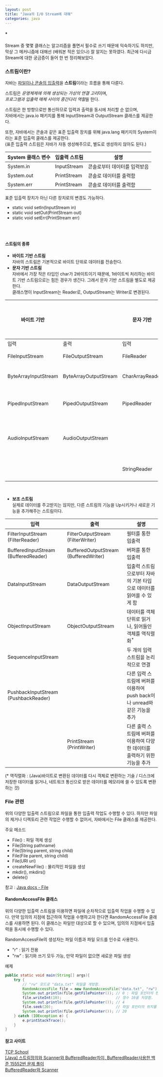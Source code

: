 ```yaml
---
layout: post
title: "Java의 I/O Stream에 대해"
categories: java
---
```


#### *
Stream 중 몇몇 클래스는 알고리즘을 풀면서 필수로 쓰기 때문에 익숙하기도 하지만, 막상 그 메커니즘에 대해선 (배워본 적은 있으나) 잘 알지는 못하였다. 최근에 다시금 Stream에 대한 궁금증이 들어 한 번 정리해보았다.
<br>

### 스트림이란?

자바는 <u>파일이나 콘솔의 입출력</u>을 **스트림**이라는 흐름을 통해 다룬다.

스트림은 *운영체제에 의해 생성되는 가상의 연결 고리*이며,\
*프로그램과 입출력 매체 사이의 중간다리 역할*을 한다.

스트림은 한 방향으로만 통신하므로 입력과 출력을 동시에 처리할 순 없으며,\
자바에서는 java.io 패키지를 통해 InputStream과 OutputStream 클래스를 제공한다.

또한, 자바에서는 콘솔과 같은 표준 입출력 장치를 위해 java.lang 패키지의 System이라는 표준 입출력 클래스를 제공한다.\
(표준 입출력 스트림은 자바가 자동 생성해주므로, 별도로 생성하지 않아도 된다.)

| System 클래스 변수 | 입출력 스트림 | 설명 |
| ------ | ------ | ------ |
| System.in | InputStream | 콘솔로부터 데이터를 입력받음 |
| System.out | PrintStream | 콘솔로 데이터를 출력함 |
| System.err | PrintStream | 콘솔로 데이터를 출력함 |


표준 입출력 장치가 아닌 다른 장치로의 변경도 가능하다.
- static void setIn(InputStream in)
- static void setOut(PrintStream out)
- static void setErr(PrintStream err)
<br>
<br>

#### 스트림의 종류

- **바이트 기반 스트림**\
자바의 스트림은 기본적으로 바이트 단위로 데이터를 전송한다.
- **문자 기반 스트림**\
자바에서 가장 작은 타입인 char가 2바이트이기 때문에, 1바이트씩 처리하는 바이트 기반 스트림으로는 힘든 경우가 생긴다. 그래서 문자 기반 스트림을 별도로 제공한다.\
클래스명이 InputStream는 Reader로, OutputStream는 Writer로 변경된다.

| 바이트 기반 || 문자 기반 || 입출력 대상 |
| ---- | ---- | ---- | ---- | :----: |
| 입력 | 출력 | 입력 | 출력 |  |
| FileInputStream | FileOutputStream | FileReader | FileWriter | 파일 |
| ByteArrayInputStream | ByteArrayOutputStream | CharArrayReader | CharArrayWriter | 메모리 |
| PipedInputStream | PipedOutputStream | PipedReader | PipedWriter | 프로세스 |
| AudioInputStream | AudioOutputStream |  |  | 오디오 장치 |
|  |  | StringReader | StringWriter | 문자열 |

<br>

- **보조 스트림**\
실제로 데이터를 주고받지는 않지만, 다른 스트림의 기능을 Up시키거나 새로운 기능을 추가해주는 스트림이다.

| 입력 | 출력 | 설명 |
| ---- | ---- | ---- |
| FilterInputStream (FilterReader) | FilterOutputStream (FilterWriter) | 필터를 통한 입출력 |
| BufferedInputStream (BufferedReader) | BufferedOutputStream (BufferedWriter) | 버퍼를 통한 입출력 |
| DataInputStream | DataOutputStream | 입출력 스트림으로부터 자바의 기본 타입으로 데이터를 읽어올 수 있게 함 |
| ObjectInputStream | ObjectOutputStream | 데이터를 객체 단위로 읽거나, 읽어들인 객체를 역직렬화<sup>*</sup> |
| SequenceInputStream | | 두 개의 입력 스트림을 논리적으로 연결 |
| PushbackInputStream (PushbackReader) | | 다른 입력 스트림에 버퍼를 이용하여 push back이나 unread와 같은 기능을 추가 |
| | PrintStream (PrintWriter) | 다른 출력 스트림에 버퍼를 이용하여 다양한 데이터를 출력하기 위한 기능을 추가 |

(* 역직렬화 : (Java)바이트로 변환된 데이터를 다시 객체로 변환하는 기술 / 디스크에 저장한 데이터를 읽거나, 네트워크 통신으로 받은 데이터를 메모리에 쓸 수 있도록 변환하는 것)


### File 관련

위의 다양한 입출력 스트림으로 파일을 통한 입출력 작업도 수행할 수 있다.
하지만 파일의 제거나 디렉토리 관련 작업은 수행할 수 없어서, 자바에서는 File 클래스를 제공한다.

주요 메소드
* File() : 파일 객체 생성
* File(String pathname)
* File(String parent, string child)
* File(File parent, string child)
* File(URI uri)
* createNewFile() : 물리적인 파일을 생성
* mkdir(), mkdirs()
* delete()

참고 : [Java docs - File](https://docs.oracle.com/javase/7/docs/api/java/io/File.html)
<br>

#### RandomAccessFile 클래스
위의 다양한 입출력 스트림을 이용하면 파일에 순차적으로 입출력 작업을 수행할 수 있다.
만약 임의의 지점에 접근하여 작업을 수행하고자 한다면 RandomAccessFile 클래스를 사용하면 된다.
이 클래스는 파일만 대상으로 할 수 있으며, 임의의 지점에서 입출력을 동시에 수행할 수 있다.

RandomAccessFile의 생성자는 파일 이름과 파일 모드를 인수로 사용한다.
- "r" : 읽기 전용
- "rw" : 읽기와 쓰기 모두 가능, 만약 파일이 없으면 새로운 파일 생성

예제
```java
public static void main(String[] args){
    try {
        // "rw" 모드로 "data.txt" 파일을 개방함.
        RandomAccessFile file = new RandomAccessFile("data.txt", "rw");
        System.out.println(file.getFilePointer()); // 0 : 파일 포인터의 현재 위치를 반환함.
        file.writeInt(10);                         // 정수 10을 저장함.
        System.out.println(file.getFilePointer()); // 4
        file.seek(20);                             // 파일 포인터의 위치를 20으로 이동시킴.
        System.out.println(file.getFilePointer()); // 20
    } catch (IOException e) {
        e.printStackTrace();
    }
}
```

#### 참고 사이트
[TCP School](http://www.tcpschool.com/java/java_io_stream)\
[[Java] 스트림정의와 Scanner와 BufferedReader차이, BufferedReader사용한 백준 15552번 문제 풀이](https://deftkang.tistory.com/209)\
[BufferedReader와 Scanner](https://carpediem0212.tistory.com/11)